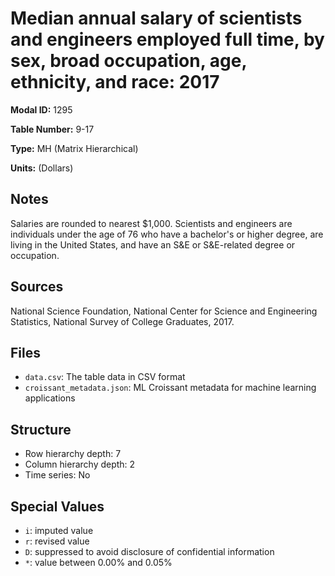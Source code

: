 # Median annual salary of scientists and engineers employed full time, by sex, broad occupation, age, ethnicity, and race: 2017

**Modal ID:** 1295

**Table Number:** 9-17

**Type:** MH (Matrix Hierarchical)

**Units:** (Dollars)

## Notes

Salaries are rounded to nearest $1,000. Scientists and engineers are individuals under the age of 76 who have a bachelor's or higher degree, are living in the United States, and have an S&E or S&E-related degree or occupation.

## Sources

National Science Foundation, National Center for Science and Engineering Statistics, National Survey of College Graduates, 2017.

## Files

- `data.csv`: The table data in CSV format
- `croissant_metadata.json`: ML Croissant metadata for machine learning applications

## Structure

- Row hierarchy depth: 7
- Column hierarchy depth: 2
- Time series: No

## Special Values

- `i`: imputed value
- `r`: revised value
- `D`: suppressed to avoid disclosure of confidential information
- `*`: value between 0.00% and 0.05%
